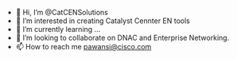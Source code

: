 - 👋 Hi, I’m @CatCENSolutions
- 👀 I’m interested in creating Catalyst Cennter EN tools
- 🌱 I’m currently learning ...
- 💞️ I’m looking to collaborate on DNAC and Enterprise Networking.
- 📫 How to reach me pawansi@cisco.com

<!---
DNACENSolutions/DNACENSolutions is a ✨ special ✨ repository because its `README.md` (this file) appears on your GitHub profile.
You can click the Preview link to take a look at your changes.
--->
